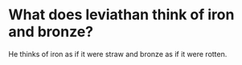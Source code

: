# What does leviathan think of iron and bronze?

He thinks of iron as if it were straw and bronze as if it were rotten.
